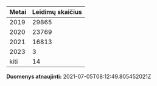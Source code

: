 | Metai | Leidimų skaičius |
|-------| ---------------- |
| 2019 | 29865 |
| 2020 | 23769 |
| 2021 | 16813 |
| 2023 | 3 |
| kiti | 14 |

**Duomenys atnaujinti:** 2021-07-05T08:12:49.805452021Z